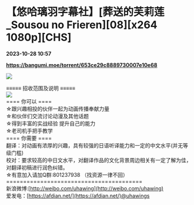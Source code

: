 # 【悠哈璃羽字幕社】[葬送的芙莉莲_Sousou no Frieren][08][x264 1080p][CHS]

**2023-10-28 10:57**

**https://bangumi.moe/torrent/653ce29c8889730007e10e68**

![](https://files.catbox.moe/vwtn39.png)  

≡≡≡≡≡ 招收范围及说明 ≡≡≡≡≡  
![](https://s1.ax1x.com/2023/07/12/pCf6kxf.png)  
\==== 你可以 ====  
☆跟兴趣相投的伙伴一起为动画传播奉献力量  
☆和伙伴们交流讨论动漫及其他话题  
☆得到丰富的实战经验 提升自己的能力  
☆老司机手把手教学  
\==== 你需要 ====  
翻译：对动画有浓厚的兴趣，具有较强的日语听译能力和一定的中文水平(并无等级门槛)  
校对：要求较高的中日文水平，对翻译作品的文化背景周边相关有一定了解为佳，对翻译初稿进行润色纠错。  
☆有意加入请加Q群:801237938 （找资源一律不回）  
\========================================  
新浪微博:[http://weibo.com/uhawing](http://weibo.com/uhawing)  
爱发电：[https://afdian.net/](https://afdian.net/)@uhawings